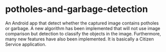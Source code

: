 # potholes-and-garbage-detection
An Android app that detect whether the captured image contains potholes or garbage. A new algorithm has been implemented that will not use image comparison but detection to classify the objects in the image. Furthermore, many new features have also been implemented. It is basically a Citizen Service application.
